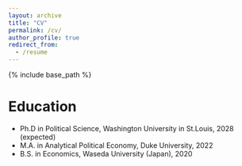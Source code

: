 ```yaml
---
layout: archive
title: "CV"
permalink: /cv/
author_profile: true
redirect_from:
  - /resume
---
```


{% include base_path %}

Education
======
* Ph.D in Political Science, Washington University in St.Louis, 2028 (expected)
* M.A. in Analytical Political Economy, Duke University, 2022
* B.S. in Economics, Waseda University (Japan), 2020
